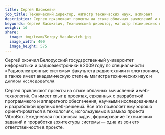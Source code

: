```yaml
---
title: Сергей Васюкевич
job_title: Технический директор, магистр технических наук, аспирант
description: Сергея привлекают проекты на стыке облачных вычислений и web-технологий. Он имеет опыт в проектах, связанных с разработкой программного и аппаратного обеспечения, научными исследованиями и разработкой крупных веб-решений.
keywords: Сергей Васюкевич, Технический директор, магистр технических наук, аспирант, VibroBox, Вибробокс
weight: 10
share:
  image: img/team/Sergey Vasukevich.jpg
  image_width: 400
  image_height: 575
---
```

Сергей окончил Белорусский государственный университет информатики и радиоэлектроники в 2009 году по специальности «Радиоэлектронные системы» факультета радиотехники и электроники, а также имеет академическую степень магистра технических наук и диплом исследователя.

Сергея привлекают проекты на стыке облачных вычислений и web-технологий. Он имеет опыт в проектах, связанных с разработкой программного и аппаратного обеспечения, научными исследованиями и разработкой крупных веб-решений. Все это позволяет ему хорошо ориентироваться в технологиях, используемых в рамках проекта VibroBox. Ежедневная постановка задач, формирование технических заданий и проработка архитектуры системы — одна из зон его ответственности в проекте.
